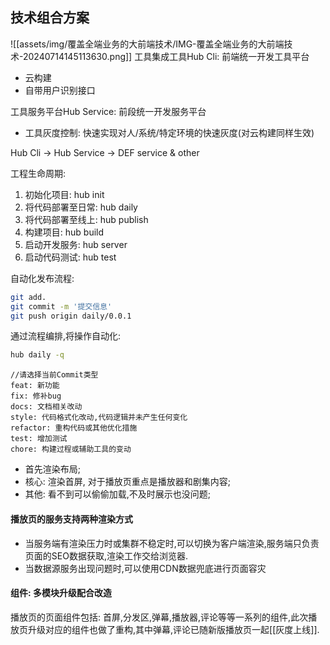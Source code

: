 ## 技术组合方案
![[assets/img/覆盖全端业务的大前端技术/IMG-覆盖全端业务的大前端技术-20240714145113630.png]]
工具集成工具Hub Cli:   前端统一开发工具平台
  - 云构建
  - 自带用户识别接口

工具服务平台Hub Service:  前段统一开发服务平台
  - 工具灰度控制: 快速实现对人/系统/特定环境的快速灰度(对云构建同样生效)

Hub Cli -> Hub Service -> DEF service & other

工程生命周期:
1) 初始化项目: hub init
2) 将代码部署至日常: hub daily
3) 将代码部署至线上: hub publish
4) 构建项目: hub build
5) 启动开发服务: hub server
6) 启动代码测试: hub test

自动化发布流程:
```bash
git add.
git commit -m '提交信息'
git push origin daily/0.0.1
```
通过流程编排,将操作自动化:
```bash
hub daily -q
```
```
//请选择当前Commit类型
feat: 新功能
fix: 修补bug
docs: 文档相关改动
style: 代码格式化改动,代码逻辑并未产生任何变化
refactor: 重构代码或其他优化措施
test: 增加测试
chore: 构建过程或辅助工具的变动
```

- 首先渲染布局;
- 核心: 渲染首屏, 对于播放页重点是播放器和剧集内容;
- 其他: 看不到可以偷偷加载,不及时展示也没问题;

#### 播放页的服务支持两种渲染方式
- 当服务端有渲染压力时或集群不稳定时,可以切换为客户端渲染,服务端只负责页面的SEO数据获取,渲染工作交给浏览器.
- 当数据源服务出现问题时,可以使用CDN数据兜底进行页面容灾
#### 组件: 多模块升级配合改造
播放页的页面组件包括: 首屏,分发区,弹幕,播放器,评论等等一系列的组件,此次播放页升级对应的组件也做了重构,其中弹幕,评论已随新版播放页一起[[灰度上线]].